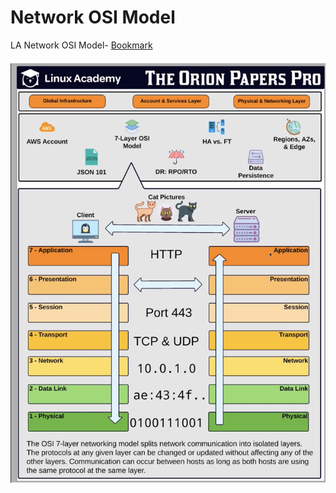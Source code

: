 # Network OSI Model

LA Network OSI Model- [Bookmark](https://linuxacademy.com/cp/courses/lesson/course/2851/lesson/3)

![](images/network_osi_model.png "Network OSI Model")
